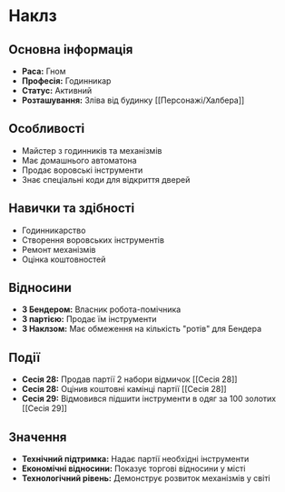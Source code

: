 # Наклз

## Основна інформація
- **Раса:** Гном
- **Професія:** Годинникар
- **Статус:** Активний
- **Розташування:** Зліва від будинку [[Персонажі/Халбера]]

## Особливості
- Майстер з годинників та механізмів
- Має домашнього автоматона
- Продає воровські інструменти
- Знає спеціальні коди для відкриття дверей

## Навички та здібності
- Годинникарство
- Створення воровських інструментів
- Ремонт механізмів
- Оцінка коштовностей

## Відносини
- **З Бендером:** Власник робота-помічника
- **З партією:** Продає їм інструменти
- **З Наклзом:** Має обмеження на кількість "ротів" для Бендера

## Події
- **Сесія 28:** Продав партії 2 набори відмичок [[Сесія 28]]
- **Сесія 28:** Оцінив коштовні камінці партії [[Сесія 28]]
- **Сесія 29:** Відмовився підшити інструменти в одяг за 100 золотих [[Сесія 29]]

## Значення
- **Технічний підтримка:** Надає партії необхідні інструменти
- **Економічні відносини:** Показує торгові відносини у місті
- **Технологічний рівень:** Демонструє розвиток механізмів у світі